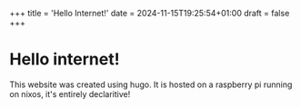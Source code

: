 +++
title = 'Hello Internet!'
date = 2024-11-15T19:25:54+01:00
draft = false
+++

# Hello internet!

This website was created using hugo. It is hosted on a raspberry pi running on
nixos, it's entirely declaritive!
